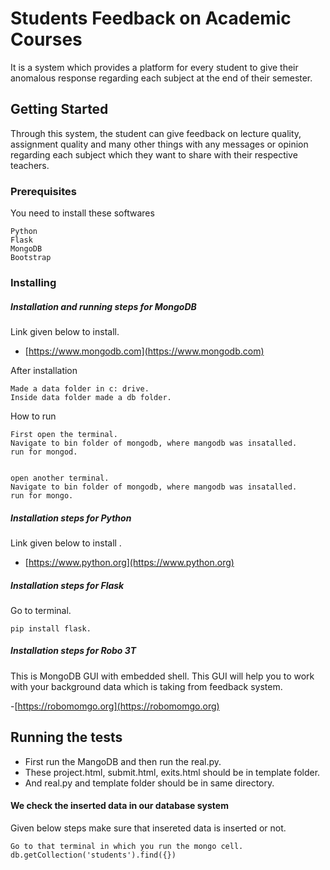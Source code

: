 # Students Feedback on Academic Courses

It is a system which provides a platform for every student to give their anomalous response regarding each subject at the end of their semester.

## Getting Started


Through this system, the student can give feedback on lecture quality, assignment quality and many other things with any messages or opinion regarding each subject which they want to share with their respective teachers.


### Prerequisites

You need to install these softwares

```
Python
Flask
MongoDB
Bootstrap
```


### Installing

##### Installation and running steps for MongoDB 

Link given below to install.

- [https://www.mongodb.com](https://www.mongodb.com)


After installation

```
Made a data folder in c: drive.
Inside data folder made a db folder.
```

How to run 

```
First open the terminal.
Navigate to bin folder of mongodb, where mangodb was insatalled.
run for mongod.


open another terminal.
Navigate to bin folder of mongodb, where mangodb was insatalled.
run for mongo.

```

##### Installation steps for Python 

Link given below to install .

- [https://www.python.org](https://www.python.org)

##### Installation steps for Flask 

Go to terminal.

```
pip install flask.
```

##### Installation steps for Robo 3T 

This is MongoDB GUI with embedded shell. This GUI will help you to work with your background data which is taking from feedback system.

-[https://robomomgo.org](https://robomomgo.org)


## Running the tests

- First run the MangoDB and then run the real.py. 
- These project.html, submit.html, exits.html should be in template folder.
- And real.py and template folder should be in same directory.

#### We check the inserted data in our database system

Given below steps make sure that insereted data is inserted or not. 

```
Go to that terminal in which you run the mongo cell.
db.getCollection('students').find({})
```





